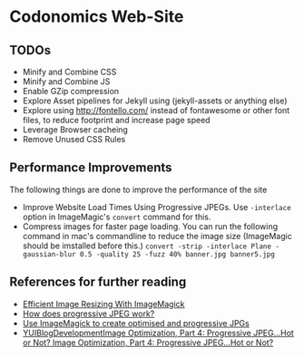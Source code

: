 # Codonomics Web-Site

## TODOs

* Minify and Combine CSS
* Minify and Combine JS
* Enable GZip compression
* Explore Asset pipelines for Jekyll using (jekyll-assets or anything else)
* Explore using http://fontello.com/ instead of fontawesome or other font files, to reduce footprint and increase page speed
* Leverage Browser cacheing
* Remove Unused CSS Rules


## Performance Improvements

The following things are done to improve the performance of the site
* Improve Website Load Times Using Progressive JPEGs. Use `-interlace` option in ImageMagic's `convert` command for this.
* Compress images for faster page loading. You can run the following command in mac's commandline to reduce the image size (ImageMagic should be imstalled before this.) 
`convert -strip -interlace Plane -gaussian-blur 0.5 -quality 25 -fuzz 40% banner.jpg banner5.jpg`

## References for further reading
* [Efficient Image Resizing With ImageMagick](https://www.smashingmagazine.com/2015/06/efficient-image-resizing-with-imagemagick/)
* [How does progressive JPEG work?](http://pooyak.com/p/progjpeg/)
* [Use ImageMagick to create optimised and progressive JPGs](https://coderwall.com/p/ryzmaa/use-imagemagick-to-create-optimised-and-progressive-jpgs)
* [YUIBlogDevelopmentImage Optimization, Part 4: Progressive JPEG...Hot or Not?
Image Optimization, Part 4: Progressive JPEG...Hot or Not?](http://yuiblog.com/blog/2008/12/05/imageopt-4/)